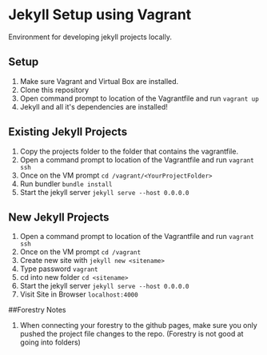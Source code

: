 Jekyll Setup using Vagrant
==============

Environment for developing jekyll projects locally.

## Setup
1. Make sure Vagrant and Virtual Box are installed.
2. Clone this repository
3. Open command prompt to location of the Vagrantfile and run ```vagrant up```
4. Jekyll and all it's dependencies are installed!

## Existing Jekyll Projects
1. Copy the projects folder to the folder that contains the vagrantfile.  
2. Open a command prompt to location of the Vagrantfile and run ```vagrant ssh```
3. Once on the VM prompt ```cd /vagrant/<YourProjectFolder>```
4. Run bundler ```bundle install```
5. Start the jekyll server ```jekyll serve --host 0.0.0.0```


## New Jekyll Projects
1.  Open a command prompt to location of the Vagrantfile and run ```vagrant ssh```
2.  Once on the VM prompt ```cd /vagrant```
3.  Create new site with ```jekyll new <sitename>```
4.	Type password ```vagrant```
5.  cd into new folder ```cd <sitename>```
6.  Start the jekyll server ```jekyll serve --host 0.0.0.0```
7.  Visit Site in Browser ```localhost:4000```

##Forestry Notes
1. When connecting your forestry to the github pages, make sure you only pushed the 	project file changes to the repo. (Forestry is not good at going into folders)
